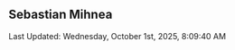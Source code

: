 <h2>Sebastian Mihnea</h2>

<!--RECENT_ACTIVITY:start-->
<!--RECENT_ACTIVITY:end-->
<!--RECENT_ACTIVITY:last_update-->
Last Updated: Wednesday, October 1st, 2025, 8:09:40 AM
<!--RECENT_ACTIVITY:last_update_end-->

<!---LOL-STATS-START-HERE--->
<!---LOL-STATS-END-HERE--->

